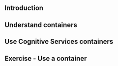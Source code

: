 ## Introduction
## Understand containers
## Use Cognitive Services containers
## Exercise - Use a container